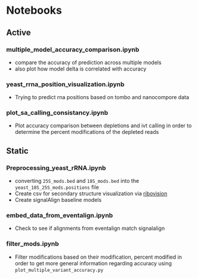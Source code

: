 # Notebooks

## Active
### multiple_model_accuracy_comparison.ipynb   
* compare the accuracy of prediction across multiple models
* also plot how model delta is correlated with accuracy

### yeast_rrna_position_visualization.ipynb
* Trying to predict rna positions based on tombo and nanocompore data

### plot_sa_calling_consistancy.ipynb
* Plot accuracy comparison between depletions and ivt calling in order to determine the percent modifications of the depleted reads 


## Static

### Preprocessing_yeast_rRNA.ipynb
* converting `25S_mods.bed` and `18S_mods.bed` into the `yeast_18S_25S_mods.positions` file
* Create csv for secondary structure visualization via [ribovision](http://apollo.chemistry.gatech.edu/RiboVision/)
* Create signalAlign baseline models 

### embed_data_from_eventalign.ipynb
* Check to see if alignments from eventalign match signalalign

### filter_mods.ipynb
* Filter modifications based on their modification, percent modified in order to get more general information regarding accuracy using `plot_multiple_variant_accuracy.py`
                      
